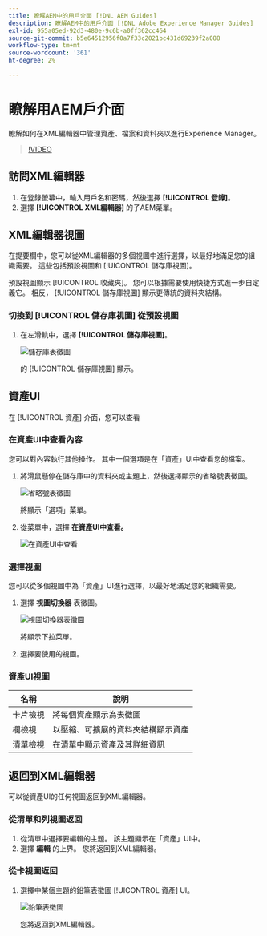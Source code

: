 ```yaml
---
title: 瞭解AEM中的用戶介面 [!DNL AEM Guides]
description: 瞭解AEM中的用戶介面 [!DNL Adobe Experience Manager Guides]
exl-id: 955a05ed-92d3-480e-9c6b-a0ff362cc464
source-git-commit: b5e64512956f0a7f33c2021bc431d69239f2a088
workflow-type: tm+mt
source-wordcount: '361'
ht-degree: 2%

---
```


# 瞭解用AEM戶介面

瞭解如何在XML編輯器中管理資產、檔案和資料夾以進行Experience Manager。

>[!VIDEO](https://video.tv.adobe.com/v/336659?quality=12&learn=on)

## 訪問XML編輯器

1. 在登錄螢幕中，輸入用戶名和密碼，然後選擇 **[!UICONTROL 登錄]**。
2. 選擇 **[!UICONTROL XML編輯器]** 的子AEM菜單。

## XML編輯器視圖

在提要欄中，您可以從XML編輯器的多個視圖中進行選擇，以最好地滿足您的組織需要。 這些包括預設視圖和 [!UICONTROL 儲存庫視圖]。

預設視圖顯示 [!UICONTROL 收藏夾]。 您可以根據需要使用快捷方式進一步自定義它。 相反， [!UICONTROL 儲存庫視圖] 顯示更傳統的資料夾結構。

### 切換到 [!UICONTROL 儲存庫視圖] 從預設視圖

1. 在左滑軌中，選擇 **[!UICONTROL 儲存庫視圖]**。

   ![儲存庫表徵圖](images/common/repository-icon.png)

   的 [!UICONTROL 儲存庫視圖] 顯示。

## 資產UI

在 [!UICONTROL 資產] 介面，您可以查看

### 在資產UI中查看內容

您可以對內容執行其他操作。 其中一個選項是在「資產」UI中查看您的檔案。

1. 將滑鼠懸停在儲存庫中的資料夾或主題上，然後選擇顯示的省略號表徵圖。

   ![省略號表徵圖](images/lesson-2/options-menu-with-markings.png)

   將顯示「選項」菜單。

1. 從菜單中，選擇 **在資產UI中查看。**

   ![在資產UI中查看](images/lesson-2/assets-ui.png)


### 選擇視圖

您可以從多個視圖中為「資產」UI進行選擇，以最好地滿足您的組織需要。

1. 選擇 **視圖切換器** 表徵圖。

   ![視圖切換器表徵圖](images/lesson-2/view-switcher.png)

   將顯示下拉菜單。

1. 選擇要使用的視圖。

### 資產UI視圖

| 名稱 | 說明 |
| --- | --- |
| 卡片檢視 | 將每個資產顯示為表徵圖 |
| 欄檢視 | 以壓縮、可擴展的資料夾結構顯示資產 |
| 清單檢視 | 在清單中顯示資產及其詳細資訊 |

## 返回到XML編輯器

可以從資產UI的任何視圖返回到XML編輯器。

### 從清單和列視圖返回

1. 從清單中選擇要編輯的主題。
該主題顯示在「資產」UI中。
2. 選擇 **編輯** 的上界。
您將返回到XML編輯器。

### 從卡視圖返回

1. 選擇中某個主題的鉛筆表徵圖 [!UICONTROL 資產] UI。

   ![鉛筆表徵圖](images/lesson-2/return-card-view.png)

   您將返回到XML編輯器。
